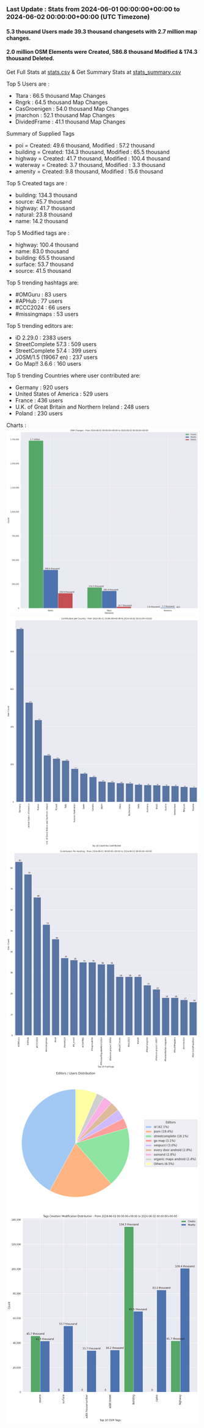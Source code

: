### Last Update : Stats from 2024-06-01 00:00:00+00:00 to 2024-06-02 00:00:00+00:00 (UTC Timezone)

#### 5.3 thousand Users made 39.3 thousand changesets with 2.7 million map changes.
#### 2.0 million OSM Elements were Created, 586.8 thousand Modified & 174.3 thousand Deleted.
Get Full Stats at [stats.csv](/stats/Global/Daily/stats.csv)
 & Get Summary Stats at [stats_summary.csv](/stats/Global/Daily/stats_summary.csv)

Top 5 Users are : 
- Ttara : 66.5 thousand Map Changes
- Rngrk : 64.5 thousand Map Changes
- CasGroenigen : 54.0 thousand Map Changes
- jmarchon : 52.1 thousand Map Changes
- DividedFrame : 41.1 thousand Map Changes

Summary of Supplied Tags
- poi = Created: 49.6 thousand, Modified : 57.2 thousand
- building = Created: 134.3 thousand, Modified : 65.5 thousand
- highway = Created: 41.7 thousand, Modified : 100.4 thousand
- waterway = Created: 3.7 thousand, Modified : 3.3 thousand
- amenity = Created: 9.8 thousand, Modified : 15.6 thousand


Top 5 Created tags are :
- building: 134.3 thousand
- source: 45.7 thousand
- highway: 41.7 thousand
- natural: 23.8 thousand
- name: 14.2 thousand


Top 5 Modified tags are :
- highway: 100.4 thousand
- name: 83.0 thousand
- building: 65.5 thousand
- surface: 53.7 thousand
- source: 41.5 thousand


Top 5 trending hashtags are:
- #OMGuru : 83 users
- #APHub : 77 users
- #CCC2024 : 66 users
- #missingmaps : 53 users


Top 5 trending editors are:
- iD 2.29.0 : 2383 users
- StreetComplete 57.3 : 509 users
- StreetComplete 57.4 : 399 users
- JOSM/1.5 (19067 en) : 237 users
- Go Map!! 3.6.6 : 160 users


Top 5 trending Countries where user contributed are:
- Germany : 920 users
- United States of America : 529 users
- France : 436 users
- U.K. of Great Britain and Northern Ireland : 248 users
- Poland : 230 users


 Charts : 
![Alt text](./stats_osm_changes.png) 
![Alt text](./stats_users_per_country.png) 
![Alt text](./stats_users_per_hashtag.png) 
![Alt text](./stats_editors_pie_chart.png) 
![Alt text](./stats_tags.png) 
